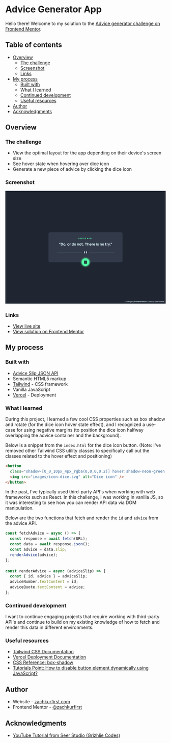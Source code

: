 # Advice Generator App

Hello there! Welcome to my solution to the [Advice generator challenge on Frontend Mentor](https://www.frontendmentor.io/challenges/advice-generator-app-QdUG-13db "Advice Generator App challenge").

## Table of contents

- [Overview](#overview)
  - [The challenge](#the-challenge)
  - [Screenshot](#screenshot)
  - [Links](#links)
- [My process](#my-process)
  - [Built with](#built-with)
  - [What I learned](#what-i-learned)
  - [Continued development](#continued-development)
  - [Useful resources](#useful-resources)
- [Author](#author)
- [Acknowledgments](#acknowledgments)

## Overview

### The challenge

- View the optimal layout for the app depending on their device's screen size
- See hover state when hovering over dice icon
- Generate a new piece of advice by clicking the dice icon

### Screenshot

![Screenshot of advice generator app](public/images/advice-generator-screenshot.png)

### Links

- [View live site](https://zachkurfirst-advice-generator.vercel.app/ "Advice generator app")
- [View solution on Frontend Mentor](https://www.frontendmentor.io/solutions/advice-generator-using-vanilla-javascript-asyncawait-udOKpps7KI "Advice generator app solution on Frontend Mentor")

## My process

### Built with

- [Advice Slip JSON API](https://api.adviceslip.com/ "Advice Slip JSON API")
- Semantic HTML5 markup
- [Tailwind](https://tailwindcss.com/ "Tailwind CSS website") - CSS framework
- Vanilla JavaScript
- [Vercel](https://vercel.com/ "Vercel website") - Deployment

### What I learned

During this project, I learned a few cool CSS properties such as box shadow and rotate (for the dice icon hover state effect), and I recognized a use-case for using negative margins (to position the dice icon halfway overlapping the advice container and the background).

Below is a snippet from the `index.html` for the dice icon button. (Note: I've removed other Tailwind CSS utility classes to specifically call out the classes related to the hover effect and positioning)

```html
<button
  class="shadow-[0_0_10px_4px_rgba(0,0,0,0.2)] hover:shadow-neon-green hover:transition-all hover:rotate-90 hover:duration-300 -mb-7">
  <img src="images/icon-dice.svg" alt="Dice icon" />
</button>
```

In the past, I've typically used third-party API's when working with web frameworks such as React. In this challenge, I was working in vanilla JS, so it was interesting to see how you can render API data via DOM manipulation.

Below are the two functions that fetch and render the `id` and `advice` from the advice API.

```js
const fetchAdvice = async () => {
  const response = await fetch(URL);
  const data = await response.json();
  const advice = data.slip;
  renderAdvice(advice);
};

const renderAdvice = async (adviceSlip) => {
  const { id, advice } = adviceSlip;
  adviceNumber.textContent = id;
  adviceQuote.textContent = advice;
};
```

### Continued development

I want to continue engaging projects that require working with third-party API's and continue to build on my existing knowledge of how to fetch and render this data in different environments.

### Useful resources

- [Tailwind CSS Documentation](https://tailwindcss.com/docs/installation "Tailwind CSS Documentation")
- [Vercel Deployment Documentation](https://vercel.com/docs/deployments/overview "Vercel Deployment Documentation")
- [CSS Reference: box-shadow](https://cssreference.io/property/box-shadow/ "CSS Reference box-shadow docs")
- [Tutorials Point: How to disable button element dynamically using JavaScript?](https://www.tutorialspoint.com/how-to-disable-button-element-dynamically-using-javascript "How to disable button element dynamically using JavaScript?")

## Author

- Website - [zachkurfirst.com](https://zachkurfirst.com "Zach Kurfirst portfolio")
- Frontend Mentor - [@zachkurfirst](https://www.frontendmentor.io/profile/zachkurfirst "Zach Kurfirst Frontend Mentor profile")

## Acknowledgments

- [YouTube Tutorial from Seer Studio (Grizhlie Codes)](https://www.youtube.com/watch?v=SjjmHNdE32Y "YouTube video: Advice Generator App - Frontend Mentor - Learn Async Await, Fetch and Promises - HTML, CSS, JS")

